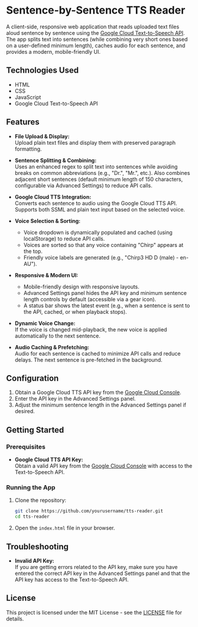 # Sentence-by-Sentence TTS Reader

A client-side, responsive web application that reads uploaded text files aloud sentence by sentence using the [Google Cloud Text-to-Speech API](https://cloud.google.com/text-to-speech). The app splits text into sentences (while combining very short ones based on a user-defined minimum length), caches audio for each sentence, and provides a modern, mobile-friendly UI.

## Technologies Used

*   HTML
*   CSS
*   JavaScript
*   Google Cloud Text-to-Speech API

## Features

*   **File Upload & Display:**  
    Upload plain text files and display them with preserved paragraph formatting.

*   **Sentence Splitting & Combining:**  
    Uses an enhanced regex to split text into sentences while avoiding breaks on common abbreviations (e.g., "Dr.", "Mr.", etc.). Also combines adjacent short sentences (default minimum length of 150 characters, configurable via Advanced Settings) to reduce API calls.

*   **Google Cloud TTS Integration:**  
    Converts each sentence to audio using the Google Cloud TTS API. Supports both SSML and plain text input based on the selected voice.

*   **Voice Selection & Sorting:**  
    *   Voice dropdown is dynamically populated and cached (using localStorage) to reduce API calls.
    *   Voices are sorted so that any voice containing "Chirp" appears at the top.
    *   Friendly voice labels are generated (e.g., "Chirp3 HD D (male) - en-AU").

*   **Responsive & Modern UI:**  
    *   Mobile-friendly design with responsive layouts.
    *   Advanced Settings panel hides the API key and minimum sentence length controls by default (accessible via a gear icon).
    *   A status bar shows the latest event (e.g., when a sentence is sent to the API, cached, or when playback stops).

*   **Dynamic Voice Change:**  
    If the voice is changed mid-playback, the new voice is applied automatically to the next sentence.

*   **Audio Caching & Prefetching:**  
    Audio for each sentence is cached to minimize API calls and reduce delays. The next sentence is pre-fetched in the background.

## Configuration

1.  Obtain a Google Cloud TTS API key from the [Google Cloud Console](https://console.cloud.google.com/).
2.  Enter the API key in the Advanced Settings panel.
3.  Adjust the minimum sentence length in the Advanced Settings panel if desired.

## Getting Started

### Prerequisites

*   **Google Cloud TTS API Key:**  
    Obtain a valid API key from the [Google Cloud Console](https://console.cloud.google.com/) with access to the Text-to-Speech API.

### Running the App

1.  Clone the repository:

    ```bash
    git clone https://github.com/yourusername/tts-reader.git
    cd tts-reader
    ```
2.  Open the `index.html` file in your browser.

## Troubleshooting

*   **Invalid API Key:**  
    If you are getting errors related to the API key, make sure you have entered the correct API key in the Advanced Settings panel and that the API key has access to the Text-to-Speech API.

## License

This project is licensed under the MIT License - see the [LICENSE](LICENSE) file for details.
